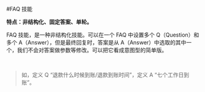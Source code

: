 #FAQ 技能



**特点：非结构化、固定答案、单轮。**



FAQ 技能，是一种非结构化技能。可以在一个 FAQ 中设置多个 Q（Question）和多个 A（Answer），但是最终回复时，答案是从 A（Answer）中选取的其中一个，我们不会对答案做参数等修改。可以把它看成意图型的简单版。	

​	



> 如，定义 Q “退款什么时候到账/退款到账时间”，定义 A “七个工作日到账”。

